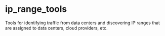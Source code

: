 # ip_range_tools
Tools for identifying traffic from data centers and discovering IP ranges that are assigned to data centers, cloud providers, etc.
